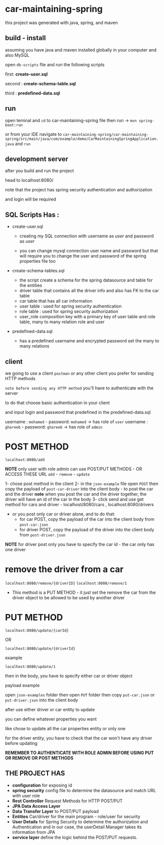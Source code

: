 # car-maintaining-spring

this project was generated with java, spring, and maven

## build - install 

assuming you have java and maven installed globally in your computer and also MySQL 

open `db-scripts` file and run the following scripts 

first: **create-user.sql**

second : **create-schema-table.sql**  

third : **predefined-data.sql**

## run 

open teminal and `cd` to car-maintaining-spring file then run -> `mvn spring-boot:run`

or from your IDE navigate to `car-maintaining-spring/car-maintaining-spring/src/main/java/com/example/demo/CarMaintainingSpringApplication.java` and `run`

## development server 

after you build and run the project

head to localhost:8080/ 

note that the project has spring security authentication and authorization 

and login will be required 

## SQL Scripts Has : 

 - create-user.sql 
    - creating my SQL connection with username as *user* and password as *user*

    - you can change mysql connection user name and password but that will require you to change the user and  password of the spring properties file too 

 - create-schema-tables.sql
    - the script create a schema for the spring datasource and table for the entities 
    - driver table that contains all the driver info and also has FK to the car table  
    - car table that has all car information  
    - user table : used for spring security authentication 
    - role table : used for spring security authorization 
    - user_role composition key with a primary key of user table and role table, many to many relation role and user 

 - predefined-data.sql 
    - has a predefined username and encrypted password set the many to many relations  
 


## client 

we going to use a client `postman` or any other client you prefer for sending HTTP methods

`note before sending any HTTP method` you'll have to authenticate with the server 

to do that choose basic authentication in your client 

and input login and password that predefined in the predefined-data.sql

username : `mohamed` - password: `mohamed` ->  has role of `user` 
username : `ghareeb` - password: `ghareeb` ->  has role of `admin` 

# POST METHOD  

`localhost:8080/add`

**NOTE** only user with role admin can use POST/PUT METHODS - OR ACCESS THESE URL `add` - `remove` - `update`

1- chose post method in the client 
2- in the `json-example` file open `POST` then copy the payload of `post-car-driver` into the client body 
    - to post the car and the driver 
    **note** when you post the car and the driver together, the driver will have an id of the car in the body 
3- click send and use get method for cars and driver  - localhost/8080/cars , localhost:8080/drivers

- or you post only car or driver alone, and to do that:
    - for car POST, copy the payload of the car into the client body from `post-car.json`
    - for driver POST, copy the payload of the driver into the client body from `post-driver.json`

**NOTE**
for driver post only you have to specify the car id - the car only has one driver 

# remove the driver from a car  

`localhost:8080/remove/{driverID}`
`localhost:8080/remove/1`

* This method is a PUT METHOD - it just set the remove the car from the driver object to be allowed to be used by another driver 


# PUT METHOD 

`localhost:8080/update/{carId}`

OR

`localhost:8080/update/{driverId}`

example 

`localhost:8080/update/1`

then in the body, you have to specify either car or driver object 

payload example 

open `json-examples` folder then open `PUT` folder then copy `put-car.json` or `put-driver.json` into the client body 

after use either driver or car entity to update 

you can define whatever properties you want 

like chose to update all the car properties entity or only one 

for the driver entity, you have to check that the car won't have any driver before updating 



**REMEMBER TO AUTHENTICATE WITH ROLE ADMIN BEFORE USING PUT OR REMOVE OR POST METHODS**

## THE PROJECT HAS 

* **configuration** for exposing id 
* **spring security** config file to determine the datasource and match URL with user role 
* **Rest Controller**  Request Methods for HTTP POST/PUT
* **JPA Data Access Layer** 
* **Data Transfer Layer** to POST/PUT payload 
* **Entities** Car/driver for the main program - role/user for security 
* **User Details** for Spring Security to determine the authorization and Authentication and in our case, the userDetail Manager takes its information from JPA 
* **service layer** define the logic behind the POST/PUT requests.  
